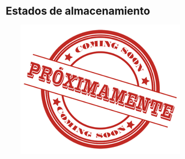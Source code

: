 # Estados de almacenamiento

<figure><img src="../../.gitbook/assets/image (3).png" alt=""><figcaption></figcaption></figure>
